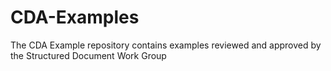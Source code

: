 # CDA-Examples
The CDA Example repository contains examples reviewed and approved by the Structured Document Work Group
